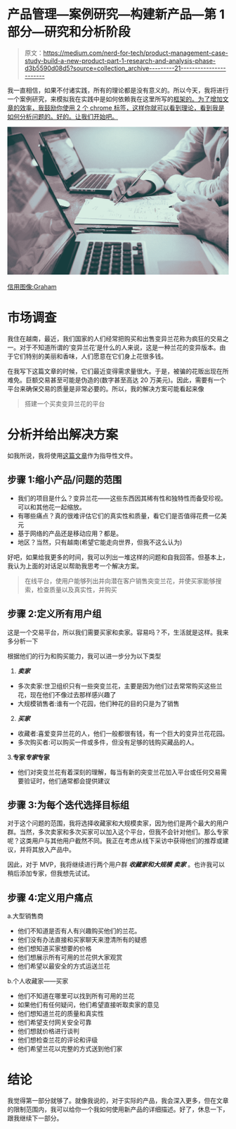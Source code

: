 # 产品管理—案例研究—构建新产品—第 1 部分—研究和分析阶段

> 原文：<https://medium.com/nerd-for-tech/product-management-case-study-build-a-new-product-part-1-research-and-analysis-phase-d3b5590d08d5?source=collection_archive---------21----------------------->

我一直相信，如果不付诸实践，所有的理论都是没有意义的。所以今天，我将进行一个案例研究，来模拟我在实践中是如何依赖我在这里所写的[框架的。为了增加文章的效率，我鼓励你使用 2 个 chrome 标签，这样你就可以看到理论，看到我是如何分析问题的。好的。让我们开始吧。](/nerd-for-tech/product-management-steps-for-effective-building-a-new-product-621853654118)

![](img/d36718475ada61f9270add78c1c68d56.png)

[信用图像:Graham](https://unsplash.com/photos/5fNmWej4tAA#:~:text=Scott%20Graham-,%40homajob,-Download%20free)

# 市场调查

我住在越南，最近，我们国家的人们经常把购买和出售变异兰花称为疯狂的交易之一。对于不知道所谓的‘变异兰花’是什么的人来说，这是一种兰花的变异版本。由于它们特别的美丽和香味，人们愿意在它们身上花很多钱。

在我写下这篇文章的时候，它们最近变得需求量很大。于是，被骗的花贩出现在所难免。巨额交易甚至可能是伪造的(数字甚至高达 20 万美元)。因此，需要有一个平台来确保交易的质量是非常必要的。所以，我的解决方案可能看起来像

> 搭建一个买卖变异兰花的平台

# 分析并给出解决方案

如我所说，我将使用[这篇文章](/nerd-for-tech/product-management-steps-for-effective-building-a-new-product-621853654118)作为指导性文件。

## 步骤 1:缩小产品/问题的范围

*   我们的项目是什么？变异兰花——这些东西因其稀有性和独特性而备受珍视。可以和其他花一起缩放。
*   有哪些痛点？真的很难评估它们的真实性和质量，看它们是否值得花费一亿美元
*   基于网络的产品还是移动应用？都是。
*   地区？当然，只有越南(希望它能走向世界，但我不这么认为)

好吧，如果给我更多的时间，我可以列出一堆这样的问题和自我回答。但基本上，我认为上面的对话足以帮助我思考一个解决方案。

> 在线平台，使用户能够列出并向潜在客户销售突变兰花，并使买家能够搜索，检查质量以及真实性，并购买

## 步骤 2:定义所有用户组

这是一个交易平台，所以我们需要买家和卖家。容易吗？不，生活就是这样。我来多分析一下

根据他们的行为和购买能力，我可以进一步分为以下类型

1.  ***卖家***

*   多次卖家:世卫组织只有一些突变兰花，主要是因为他们过去常常购买这些兰花，现在他们不像过去那样感兴趣了
*   大规模销售者:谁有一个花园，他们种花的目的只是为了销售

2. ***买家***

*   收藏者:喜爱变异兰花的人，他们一般都很有钱，有一个巨大的变异兰花花园。
*   多次购买者:可以购买一件或多件，但没有足够的钱购买藏品的人。

3.**专家*专家*专家**

*   他们对突变兰花有着深刻的理解，每当有新的突变兰花加入平台或任何交易需要验证时，他们通常都会提供建议

## 步骤 3:为每个迭代选择目标组

对于这个问题的范围，我将选择收藏家和大规模卖家，因为他们是两个最大的用户群。当然，多次卖家和多次买家可以加入这个平台，但我不会针对他们。那么专家呢？这类用户与其他用户截然不同。我正在考虑从线下采访中获得他们的推荐或建议，并将其放入产品中。

因此，对于 MVP，我将继续进行两个用户群 ***收藏家和大规模*** ***卖家*** 。也许我可以稍后添加专家，但我想先试试。

## 步骤 4:定义用户痛点

a.大型销售商

*   他们不知道是否有人有兴趣购买他们的兰花。
*   他们没有办法直接和买家聊天来澄清所有的疑惑
*   他们想知道买家想要的价格
*   他们想展示所有可用的兰花供大家观赏
*   他们希望以最安全的方式运送兰花

b.个人收藏家——买家

*   他们不知道在哪里可以找到所有可用的兰花
*   如果他们有任何疑问，他们希望直接听取卖家的意见
*   他们想知道兰花的质量和真实性
*   他们希望支付网关安全可靠
*   他们想就价格进行谈判
*   他们想检查兰花的评论和评级
*   他们希望兰花以完整的方式送到他们家

# 结论

我觉得第一部分就够了。就像我说的，对于实际的产品，我会深入更多，但在文章的限制范围内，我可以给你一个我如何使用新产品的详细描述。好了，休息一下，跟我继续下一部分。